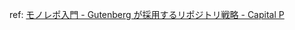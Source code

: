 ref: [モノレポ入門 - Gutenberg が採用するリポジトリ戦略 - Capital P](https://capitalp.jp/2019/02/19/%E3%83%A2%E3%83%8E%E3%83%AC%E3%83%9D%E5%85%A5%E9%96%80-gutenberg-%E3%81%8C%E6%8E%A1%E7%94%A8%E3%81%99%E3%82%8B%E3%83%AA%E3%83%9D%E3%82%B8%E3%83%88%E3%83%AA%E6%88%A6%E7%95%A5/)